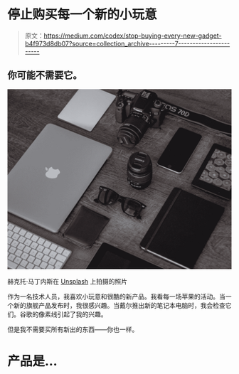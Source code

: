 # 停止购买每一个新的小玩意

> 原文：<https://medium.com/codex/stop-buying-every-new-gadget-b4f973d8db07?source=collection_archive---------7----------------------->

## 你可能不需要它。

![](img/d6dcca130c9a2357d21943061f3933cf.png)

赫克托·马丁内斯在 [Unsplash](https://unsplash.com?utm_source=medium&utm_medium=referral) 上拍摄的照片

作为一名技术人员，我喜欢小玩意和很酷的新产品。我看每一场苹果的活动。当一个新的旗舰产品发布时，我很感兴趣。当戴尔推出新的笔记本电脑时，我会检查它们。谷歌的像素线引起了我的兴趣。

但是我不需要买所有新出的东西——你也一样。

# 产品是…